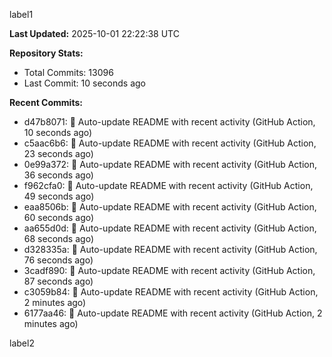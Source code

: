 
label1 
<!-- ACTIVITY_START -->
**Last Updated:** 2025-10-01 22:22:38 UTC

**Repository Stats:**
- Total Commits: 13096
- Last Commit: 10 seconds ago

**Recent Commits:**
- d47b8071: 🤖 Auto-update README with recent activity (GitHub Action, 10 seconds ago)
- c5aac6b6: 🤖 Auto-update README with recent activity (GitHub Action, 23 seconds ago)
- 0e99a372: 🤖 Auto-update README with recent activity (GitHub Action, 36 seconds ago)
- f962cfa0: 🤖 Auto-update README with recent activity (GitHub Action, 49 seconds ago)
- eaa8506b: 🤖 Auto-update README with recent activity (GitHub Action, 60 seconds ago)
- aa655d0d: 🤖 Auto-update README with recent activity (GitHub Action, 68 seconds ago)
- d328335a: 🤖 Auto-update README with recent activity (GitHub Action, 76 seconds ago)
- 3cadf890: 🤖 Auto-update README with recent activity (GitHub Action, 87 seconds ago)
- c3059b84: 🤖 Auto-update README with recent activity (GitHub Action, 2 minutes ago)
- 6177aa46: 🤖 Auto-update README with recent activity (GitHub Action, 2 minutes ago)
<!-- ACTIVITY_END -->

label2
